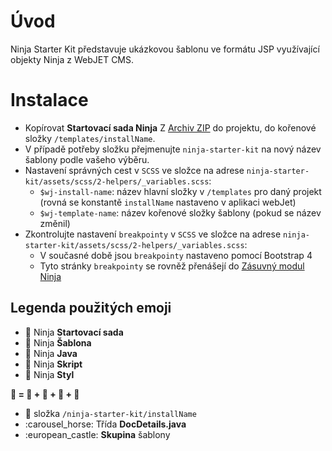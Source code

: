 # Úvod

Ninja Starter Kit představuje ukázkovou šablonu ve formátu JSP využívající objekty Ninja z WebJET CMS.

# Instalace

- Kopírovat **Startovací sada Ninja** Z [Archiv ZIP](ninja-starter-kit.zip) do projektu, do kořenové složky `/templates/installName`.
- V případě potřeby složku přejmenujte `ninja-starter-kit` na nový název šablony podle vašeho výběru.
- Nastavení správných cest v `SCSS` ve složce na adrese `ninja-starter-kit/assets/scss/2-helpers/_variables.scss`:
  - `$wj-install-name`: název hlavní složky v `/templates` pro daný projekt (rovná se konstantě `installName` nastaveno v aplikaci webJet)
  - `$wj-template-name`: název kořenové složky šablony (pokud se název změnil)
- Zkontrolujte nastavení `breakpointy` v `SCSS` ve složce na adrese `ninja-starter-kit/assets/scss/2-helpers/_variables.scss`:
  - V současné době jsou `breakpointy` nastaveno pomocí Bootstrap 4
  - Tyto stránky `breakpointy` se rovněž přenášejí do [Zásuvný modul Ninja](ninja-js/events/README.md)

## Legenda použitých emoji

- :muscle: Ninja **Startovací sada**
- :rocket: Ninja **Šablona**
- :gem: Ninja **Java**
- :tophat: Ninja **Skript**
- :cherries: Ninja **Styl**

**:muscle: = :rocket: + :gem: + :tophat: + :cherries:**

- :ghost: složka `/ninja-starter-kit/installName`
- :carousel\_horse: Třída **DocDetails.java**
- :european\_castle: **Skupina** šablony
